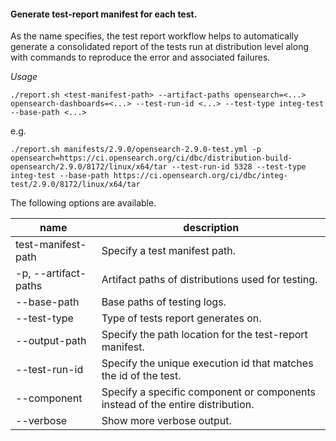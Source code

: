 #### Generate test-report manifest for each test.
As the name specifies, the test report workflow helps to automatically generate a consolidated report of the tests run at distribution level along with commands to reproduce the error and associated failures.

*Usage*
```
./report.sh <test-manifest-path> --artifact-paths opensearch=<...> opensearch-dashboards=<...> --test-run-id <...> --test-type integ-test --base-path <...>
```
e.g.
```
./report.sh manifests/2.9.0/opensearch-2.9.0-test.yml -p opensearch=https://ci.opensearch.org/ci/dbc/distribution-build-opensearch/2.9.0/8172/linux/x64/tar --test-run-id 5328 --test-type integ-test --base-path https://ci.opensearch.org/ci/dbc/integ-test/2.9.0/8172/linux/x64/tar
```
The following options are available.

| name                            | description                                                                    |
|---------------------------------|--------------------------------------------------------------------------------|
| test-manifest-path   <required> | Specify a test manifest path.                                                  |
| -p, --artifact-paths <required> | Artifact paths of distributions used for testing.                              |
| --base-path          <required> | Base paths of testing logs.                                                    |
| --test-type          <required> | Type of tests report generates on.                                             |
| --output-path        <optional> | Specify the path location for the test-report manifest.                        |
| --test-run-id        <required> | Specify the unique execution id that matches the id of the test.               |
| --component          <optional> | Specify a specific component or components instead of the entire distribution. |
| --verbose            <optional> | Show more verbose output.                                                      |

